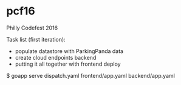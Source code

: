 # pcf16

Philly Codefest 2016

Task list (first iteration):
- populate datastore with ParkingPanda data
- create cloud endpoints backend
- putting it all together with frontend
deploy

$ goapp serve dispatch.yaml frontend/app.yaml backend/app.yaml
